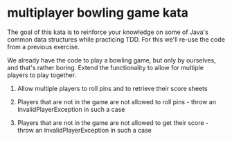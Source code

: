 # multiplayer bowling game kata

The goal of this kata is to reinforce your knowledge on some of Java's common data structures while practicing TDD. For this we'll re-use the code from a previous exercise.

We already have the code to play a bowling game, but only by ourselves, and that's rather boring. Extend the functionality to allow for
multiple players to play together.

1. Allow multiple players to roll pins and to retrieve their score sheets

2. Players that are not in the game are not allowed to roll pins - throw an InvalidPlayerException in such a case

3. Players that are not in the game are not allowed to get their score - throw an InvalidPlayerException in such a case
